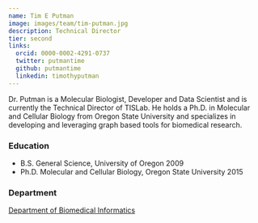 ```yaml
---
name: Tim E Putman
image: images/team/tim-putman.jpg
description: Technical Director
tier: second
links:
  orcid: 0000-0002-4291-0737
  twitter: putmantime
  github: putmantime
  linkedin: timothyputman
---
```


Dr. Putman is a Molecular Biologist, Developer and Data Scientist and is currently the Technical Director of TISLab. He holds a Ph.D. in Molecular and Cellular Biology from Oregon State University and specializes in developing and leveraging graph based tools for biomedical research.

### Education

- B.S. General Science, University of Oregon 2009
- Ph.D. Molecular and Cellular Biology, Oregon State University 2015

### Department

[Department of Biomedical Informatics](https://medschool.cuanschutz.edu/dbmi)
